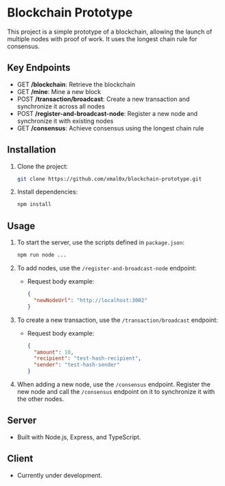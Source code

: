 # Blockchain Prototype

This project is a simple prototype of a blockchain, allowing the launch of multiple nodes with proof of work. It uses the longest chain rule for consensus.

## Key Endpoints

- GET **/blockchain**: Retrieve the blockchain
- GET **/mine**: Mine a new block
- POST **/transaction/broadcast**: Create a new transaction and synchronize it across all nodes
- POST **/register-and-broadcast-node**: Register a new node and synchronize it with existing nodes
- GET **/consensus**: Achieve consensus using the longest chain rule

## Installation

1. Clone the project:
   ```sh
   git clone https://github.com/xmal0x/blockchain-prototype.git
   ```
2. Install dependencies:
   ```sh
   npm install
   ```

## Usage

1. To start the server, use the scripts defined in `package.json`:
   ```sh
   npm run node ...
   ```

2. To add nodes, use the `/register-and-broadcast-node` endpoint:
    - Request body example:
      ```json
      {
        "newNodeUrl": "http://localhost:3002"
      }
      ```

3. To create a new transaction, use the `/transaction/broadcast` endpoint:
    - Request body example:
      ```json
      {
        "amount": 10,
        "recipient": "test-hash-recipient",
        "sender": "test-hash-sender"
      }
      ```

4. When adding a new node, use the `/consensus` endpoint. Register the new node and call the `/consensus` endpoint on it to synchronize it with the other nodes.

## Server

- Built with Node.js, Express, and TypeScript.

## Client

- Currently under development.
